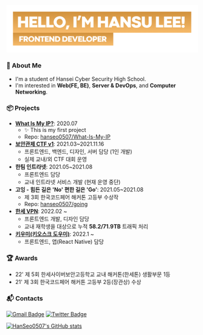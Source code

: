 
<img src="./images/title-1.png" width="700">

### 🌟 About Me

- I'm a student of Hansei Cyber Security High School.
- I'm interested in **Web(FE, BE)**, **Server & DevOps**, and **Computer Networking**.


### 📦 Projects

- **[What Is My IP?](https://hanseo0507.github.io/What-Is-My-IP/)**: 2020.07
  - ✨ This is my first project
  - Repo: [hanseo0507/What-Is-My-IP](https://github.com/hanseo0507/What-Is-My-IP)
- **[보안관제 CTF v1](https://hctf.hsoc.kr)**: 2021.03~2021.11.16
  - 프론트엔드, 백엔드, 디자인, 서버 담당 (1인 개발)
  - 실제 교내/외 CTF 대회 운영
- **한팀 인트라넷**: 2021.05~2021.08
  - 프론트엔드 담당
  - 교내 인트라넷 서비스 개발 (현재 운영 중단)
- **고잉 - 힘든 길은 'No' 편한 길은 'Go’**: 2021.05~2021.08
  - 제 3회 한국코드페어 해커톤 고등부 수상작
  - Repo: [hanseo0507/going](https://github.com/hanseo0507/going)
- **[한세 VPN](https://hansei.kr)**: 2022.02 ~
  - 프론트엔드 개발, 디자인 담당
  - 교내 재학생을 대상으로 누적 **58.2/71.9TB** 트래픽 처리 
- **[키우미(키오스크 도우미)](https://kiumi.co.kr)**: 2022.1 ~
  - 프론트엔드, 앱(React Native) 담당


### 🏆 Awards

- 22' 제 5회 한세사이버보안고등학교 교내 해커톤(한세톤) 생활부문 1등
- 21' 제 3회 한국코드페어 해커톤 고등부 2등(장관상) 수상

### 📬 Contacts

[![Gmail Badge](https://img.shields.io/badge/-Gmail-d14836?style=flat-square&logo=Gmail&logoColor=white&link=mailto:i.hansu.lee@gmail.com)](mailto:i.hansu.lee@gmail.com)
[![Twitter Badge](https://img.shields.io/badge/-Twitter-1877f2?style=flat-square&logo=twitter&logoColor=white&link=https://twitter.com/hanseo0507/)](https://twitter.com/hanseo0507/)


[![HanSeo0507's GitHub stats](https://github-readme-stats.vercel.app/api?username=HanSeo0507&count_private=true&show_icons=true&hide=issues)](https://github.com/anuraghazra/github-readme-stats)
